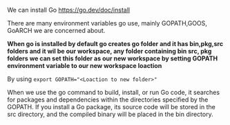 
We can install Go https://go.dev/doc/install

There are many environment variables go use, mainly GOPATH,GOOS, GoARCH we are concerned about.

<b>When go is installed by default go creates go folder and it has bin,pkg,src folders and it wil be our workspace, any folder containing bin src, pkg folders we can set this folder as our new workspace by setting GOPATH environment variable to our new workspace loaction </b>

By using `export GOPATH="<Loaction to new folder>"`

When we use the go command to build, install, or run Go code, it searches for packages and dependencies within the directories specified by the GOPATH.
If you install a Go package, its source code will be stored in the src directory, and the compiled binary will be placed in the bin directory.
